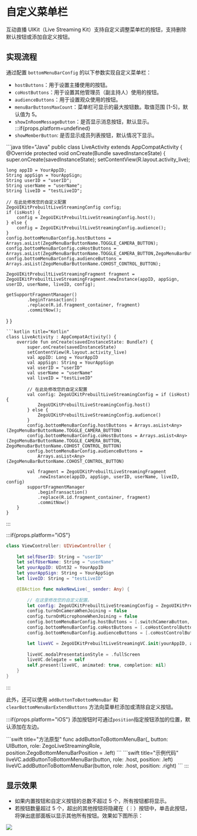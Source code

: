 # 自定义菜单栏


互动直播 UIKit（Live Streaming Kit）支持自定义调整菜单栏的按钮，支持删除默认按钮或添加自定义按钮。

## 实现流程

通过配置 `bottomMenuBarConfig` 的以下参数实现自定义菜单栏：

- `hostButtons`：用于设置主播使用的按钮。
- `coHostButtons`：用于设置其他管理员（副主持人）使用的按钮。
- `audienceButtons`：用于设置观众使用的按钮。
- `menuBarButtonsMaxCount`：菜单栏可显示的最大按钮数。取值范围 [1-5]，默认值为 5。
- `showInRoomMessageButton`：是否显示消息按钮，默认显示。
:::if{props.platform=undefined}
- `showMemberButton`: 是否显示成员列表按钮，默认情况下显示。

<CodeGroup>
```java title="Java"
public class LiveActivity extends AppCompatActivity {
  @Override
  protected void onCreate(Bundle savedInstanceState) {
    super.onCreate(savedInstanceState);
    setContentView(R.layout.activity_live);

    long appID = YourAppID;
    String appSign = YourAppSign;
    String userID = "userID";
    String userName = "userName";
    String liveID = "testLiveID";

    // 在此处修改您的自定义配置
    ZegoUIKitPrebuiltLiveStreamingConfig config;
    if (isHost) {
        config = ZegoUIKitPrebuiltLiveStreamingConfig.host();
    } else {
        config = ZegoUIKitPrebuiltLiveStreamingConfig.audience();
    }
    config.bottomMenuBarConfig.hostButtons = Arrays.asList(ZegoMenuBarButtonName.TOGGLE_CAMERA_BUTTON);
    config.bottomMenuBarConfig.coHostButtons = Arrays.asList(ZegoMenuBarButtonName.TOGGLE_CAMERA_BUTTON,ZegoMenuBarButtonName.COHOST_CONTROL_BUTTON);
    config.bottomMenuBarConfig.audienceButtons = Arrays.asList(ZegoMenuBarButtonName.COHOST_CONTROL_BUTTON);

    ZegoUIKitPrebuiltLiveStreamingFragment fragment = ZegoUIKitPrebuiltLiveStreamingFragment.newInstance(appID, appSign, userID, userName, liveID, config);

    getSupportFragmentManager()
            .beginTransaction()
            .replace(R.id.fragment_container, fragment)
            .commitNow();
  }
}
```
```kotlin title="Kotlin"
class LiveActivity : AppCompatActivity() {
    override fun onCreate(savedInstanceState: Bundle?) {
        super.onCreate(savedInstanceState)
        setContentView(R.layout.activity_live)
        val appID: Long = YourAppID
        val appSign: String = YourAppSign
        val userID = "userID"
        val userName = "userName"
        val liveID = "testLiveID"

        // 在此处修改您的自定义配置
        val config: ZegoUIKitPrebuiltLiveStreamingConfig = if (isHost) {
            ZegoUIKitPrebuiltLiveStreamingConfig.host()
        } else {
            ZegoUIKitPrebuiltLiveStreamingConfig.audience()
        }
        config.bottomMenuBarConfig.hostButtons = Arrays.asList<Any>(ZegoMenuBarButtonName.TOGGLE_CAMERA_BUTTON)
        config.bottomMenuBarConfig.coHostButtons = Arrays.asList<Any>(ZegoMenuBarButtonName.TOGGLE_CAMERA_BUTTON, ZegoMenuBarButtonName.COHOST_CONTROL_BUTTON)
        config.bottomMenuBarConfig.audienceButtons =
            Arrays.asList<Any>(ZegoMenuBarButtonName.COHOST_CONTROL_BUTTON)

        val fragment = ZegoUIKitPrebuiltLiveStreamingFragment
            .newInstance(appID, appSign, userID, userName, liveID, config)
        supportFragmentManager
            .beginTransaction()
            .replace(R.id.fragment_container, fragment)
            .commitNow()
    }
}
```
</CodeGroup>
:::

:::if{props.platform="iOS"}
```swift
class ViewController: UIViewController {
    
    let selfUserID: String = "userID"
    let selfUserName: String = "userName"
    let yourAppID: UInt32 = YourAppID
    let yourAppSign: String = YourAppSign
    let liveID: String = "testLiveID"

    @IBAction func makeNewLive(_ sender: Any) {
        
        // 在这里修改您的自定义配置。
        let config: ZegoUIKitPrebuiltLiveStreamingConfig = ZegoUIKitPrebuiltLiveStreamingConfig.host([ZegoUIKitSignalingPlugin()])
        config.turnOnCameraWhenJoining = false
        config.turnOnMicrophoneWhenJoining = false
        config.bottomMenuBarConfig.hostButtons = [.switchCameraButton,.toggleMicrophoneButton,.toggleCameraButton]
        config.bottomMenuBarConfig.coHostButtons = [.coHostControlButton,.switchCameraButton,.toggleMicrophoneButton,.toggleCameraButton]
        config.bottomMenuBarConfig.audienceButtons = [.coHostControlButton]

        let liveVC = ZegoUIKitPrebuiltLiveStreamingVC.init(yourAppID, appSign: yourAppSign, userID: selfUserID, userName: self.selfUserName ?? "", liveID: liveID, config: config)
        
        liveVC.modalPresentationStyle = .fullScreen
        liveVC.delegate = self
        self.present(liveVC, animated: true, completion: nil)
    }
}
```
:::


此外，还可以使用 `addButtonToBottomMenuBar` 和 `clearBottomMenuBarExtendButtons` 方法向菜单栏添加或清除自定义按钮。

:::if{props.platform="iOS"}
添加按钮时可通过`position`指定按钮添加的位置，默认添加在左边。

<CodeGroup>
```swift title="方法原型"
func addButtonToBottomMenuBar(_ button: UIButton, role: ZegoLiveStreamingRole, position:ZegoBottomMenuBarPosition = .left)
```
```swift title="示例代码"
 liveVC.addButtonToBottomMenuBar(button, role: .host, position: .left)
 liveVC.addButtonToBottomMenuBar(button, role: .host, position: .right)
```
</CodeGroup>
:::




## 显示效果
- 如果内置按钮和自定义按钮的总数不超过 5 个，所有按钮都将显示。
- 若按钮数量超过 5 个，超出的其他按钮将隐藏在（⋮）按钮中，单击此按钮，将弹出底部面板以显示其他所有按钮。效果如下图所示：

<Frame width="256" height="auto" caption=""><img src="https://doc-media.zego.im/sdk-doc/Pics/ZegoUIKit/live/live_buttom_menu_bar.gif" /></Frame>

<Content platform="iOS"/>